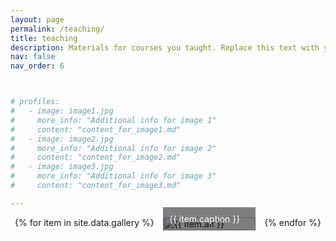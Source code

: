 ```yaml
---
layout: page
permalink: /teaching/
title: teaching
description: Materials for courses you taught. Replace this text with your description.
nav: false
nav_order: 6



# profiles:
#   - image: image1.jpg
#     more_info: "Additional info for image 1"
#     content: "content_for_image1.md"
#   - image: image2.jpg
#     more_info: "Additional info for image 2"
#     content: "content_for_image2.md"
#   - image: image3.jpg
#     more_info: "Additional info for image 3"
#     content: "content_for_image3.md"

---
```


<!-- gallery.html -->
<div class="row">
{% for item in site.data.gallery %}
    <div class="image">
        <img src="{{ item.image }}" alt="{{ item.alt }}">
        <div class="caption">{{ item.caption }}</div>
    </div>
{% endfor %}
</div>

<style>
    .row {
        display: flex;
        flex-wrap: wrap;
        justify-content: space-around;
    }
    .image {
        width: calc(33.33% - 20px); /* 3개의 이미지를 균등하게 배치하되 간격을 조절 */
        margin-bottom: 20px;
        position: relative; /* 상대적 위치 설정 */
    }
    .image img {
        width: 100%; /* 이미지를 부모 요소에 맞춰서 크기 조절 */
        height: auto; /* 이미지의 비율 유지 */
    }
    .caption {
        position: absolute; /* 절대 위치 설정 */
        bottom: 0; /* 아래쪽으로 정렬 */
        left: 0; /* 왼쪽으로 정렬 */
        width: 100%; /* 부모 요소의 너비에 맞추기 */
        background-color: rgba(0, 0, 0, 0.5); /* 배경색 및 투명도 설정 */
        color: #fff; /* 텍스트 색상 설정 */
        padding: 10px; /* 내부 여백 설정 */
        box-sizing: border-box; /* 내부 여백이 요소의 크기에 포함되도록 설정 */
    }
</style>



<!-- ## 10

For now, this page is assumed to be a static description of your courses. You can convert it to a collection similar to `_projects/` so that you can have a dedicated page for each course.

Organize your courses by years, topics, or universities, however you like! -->